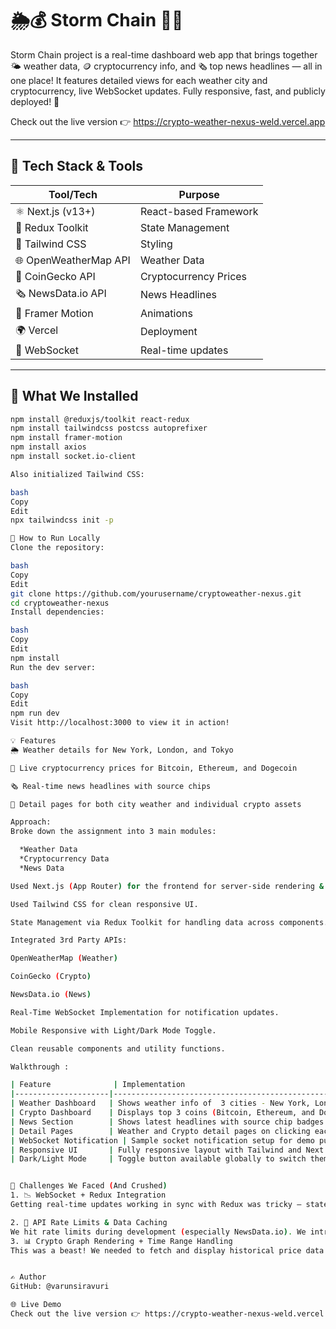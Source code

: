 # 🌦️💰 Storm Chain 📡📰

Storm Chain project is a real-time dashboard web app that brings together 🌤️ weather data, 🪙 cryptocurrency info, and 🗞️ top news headlines — all in one place! It features detailed views for each weather city and cryptocurrency, live WebSocket updates. Fully responsive, fast, and publicly deployed! 🚀  
 
Check out the live version 👉  https://crypto-weather-nexus-weld.vercel.app

---

## 🧰 Tech Stack & Tools

| Tool/Tech            | Purpose                          |
|----------------------|----------------------------------|
| ⚛️ Next.js (v13+)     | React-based Framework           |
| 🧠 Redux Toolkit      | State Management                |
| 🎨 Tailwind CSS       | Styling                         |
| 🌐 OpenWeatherMap API | Weather Data                    |
| 💸 CoinGecko API      | Cryptocurrency Prices           |
| 🗞️ NewsData.io API    | News Headlines                  |
| 🌈 Framer Motion      | Animations                      |
| 🌍 Vercel             | Deployment                   |
| 🔌 WebSocket          | Real-time updates               |

---

## 🧪 What We Installed

```bash
npm install @reduxjs/toolkit react-redux
npm install tailwindcss postcss autoprefixer
npm install framer-motion
npm install axios
npm install socket.io-client

Also initialized Tailwind CSS:

bash
Copy
Edit
npx tailwindcss init -p

🚀 How to Run Locally
Clone the repository:

bash
Copy
Edit
git clone https://github.com/yourusername/cryptoweather-nexus.git
cd cryptoweather-nexus
Install dependencies:

bash
Copy
Edit
npm install
Run the dev server:

bash
Copy
Edit
npm run dev
Visit http://localhost:3000 to view it in action!

💡 Features
🌦️ Weather details for New York, London, and Tokyo

💸 Live cryptocurrency prices for Bitcoin, Ethereum, and Dogecoin

🗞️ Real-time news headlines with source chips

🎯 Detail pages for both city weather and individual crypto assets

Approach:
Broke down the assignment into 3 main modules:

  *Weather Data
  *Cryptocurrency Data
  *News Data

Used Next.js (App Router) for the frontend for server-side rendering & routing.

Used Tailwind CSS for clean responsive UI.

State Management via Redux Toolkit for handling data across components.

Integrated 3rd Party APIs:

OpenWeatherMap (Weather)

CoinGecko (Crypto)

NewsData.io (News)

Real-Time WebSocket Implementation for notification updates.

Mobile Responsive with Light/Dark Mode Toggle.

Clean reusable components and utility functions.

Walkthrough :

| Feature              | Implementation                                                                 |
|---------------------|---------------------------------------------------------------------------------|
| Weather Dashboard   | Shows weather info of  3 cities - New York, London, Tokyo using OpenWeatherMap API. |
| Crypto Dashboard    | Displays top 3 coins (Bitcoin, Ethereum, and Dogecoin) with real-time price.    |
| News Section        | Shows latest headlines with source chip badges and fade-in image effect.        |
| Detail Pages        | Weather and Crypto detail pages on clicking each card.                          |
| WebSocket Notification | Sample socket notification setup for demo purpose.                          |
| Responsive UI       | Fully responsive layout with Tailwind and Next.js image optimization.           |
| Dark/Light Mode     | Toggle button available globally to switch themes.                              |


😤 Challenges We Faced (And Crushed)
1. 📉 WebSocket + Redux Integration
Getting real-time updates working in sync with Redux was tricky — state conflicts and re-renders were breaking the UI. We eventually set up a clean middleware-like layer to handle socket events smoothly. 💪

2. 🔀 API Rate Limits & Data Caching
We hit rate limits during development (especially NewsData.io). We introduced caching strategies and debounced calls to avoid over-fetching.
3. 📊 Crypto Graph Rendering + Time Range Handling
This was a beast! We needed to fetch and display historical price data dynamically based on user-selected time ranges (1D, 1W, 1M). The tricky part? Re-rendering the graph **without flickers**, managing loading states, and syncing the Redux state with the chart data. After trial-and-error with multiple render conditions and refactoring the chart component to handle updates reactively, we nailed it! 🚀📈


✍️ Author
GitHub: @varunsiravuri

🌐 Live Demo
Check out the live version 👉 https://crypto-weather-nexus-weld.vercel.app




